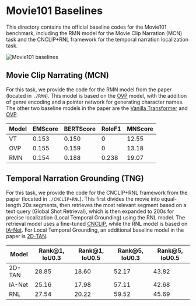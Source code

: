# Movie101 Baselines

This directory contains the official baseline codes for the Movie101 benchmark, including the RMN model for the Movie Clip Narration (MCN) task and the CNCLIP+RNL framework for the temporal narration localization task.

![Movie101 baselines](https://yuezih-bucket.oss-cn-beijing.aliyuncs.com/Movie101_baselines.png "Movie101 baselines")

## Movie Clip Narrating (MCN)

For this task, we provide the code for the RMN model from the paper (located in `./RMN`). This model is based on the [OVP](https:/github.com/syuqings/video-paragraph) model, with the addition of genre encoding and a pointer network for generating character names. The other two baseline models in the paper are the [Vanilla Transformer](https://github.com/jayleicn/recurrent-transformer) and [OVP](https:/github.com/syuqings/video-paragraph).

| Model | EMScore | BERTScore | RoleF1 | MNScore |
|-------|---------|-----------|--------|---------|
| VT    | 0.153   | 0.150     | 0      | 12.55   |
| OVP   | 0.155   | 0.159     | 0      | 13.18   |
| RMN   | 0.154   | 0.188     | 0.238  | 19.07   |

## Temporal Narration Grounding (TNG)

For this task, we provide the code for the CNCLIP+RNL framework from the paper (located in `./CNCLIP+RNL`). This first divides the movie into equal-length 20s segments, then retrieves the most relevant segment based on a text query (Global Shot Retrieval), which is then expanded to 200s for precise localization (Local Temporal Grounding) using the RNL model. The retrieval model uses a fine-tuned [CNCLIP](https://github.com/OFA-Sys/Chinese-CLIP), while the RNL model is based on [IA-Net](https://github.com/liudaizong/IA-Net). For Local Temporal Grounding, an additional baseline model in the paper is [2D-TAN](https://github.com/chenjoya/2dtan).

| Model | Rank@1, IoU0.3 | Rank@1, IoU0.5 | Rank@5, IoU0.3 | Rank@5, IoU0.5 |
|-------|----------------|----------------|----------------|----------------|
| 2D-TAN| 28.85         | 18.60          | 52.17          | 43.82          |
| IA-Net| 25.16         | 17.98          | 57.11          | 42.68          |
| RNL   | 27.54         | 20.22          | 59.52          | 45.69          |